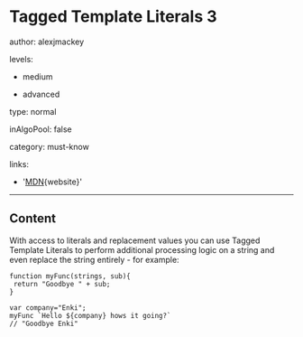 # Tagged Template Literals 3
author: alexjmackey

levels:

  - medium

  - advanced

type: normal

inAlgoPool: false

category: must-know

links:

  - '[MDN](https://developer.mozilla.org/en-US/docs/Web/JavaScript/Reference/Template_literals){website}'

---
## Content

With access to literals and replacement values you can use Tagged Template Literals to perform additional processing logic on a string and even replace the string entirely - for example:

```
function myFunc(strings, sub){
 return "Goodbye " + sub;
}

var company="Enki";
myFunc `Hello ${company} hows it going?`
// "Goodbye Enki"
```
